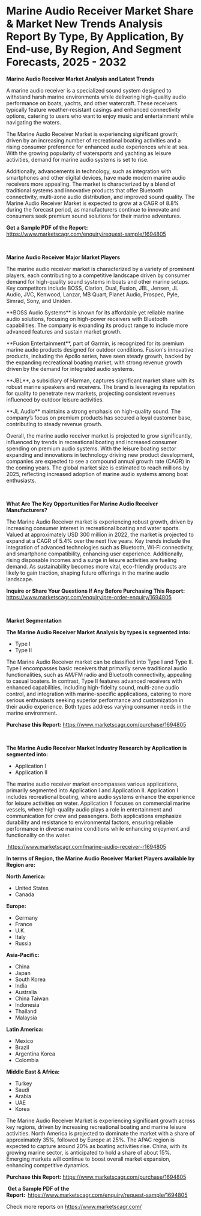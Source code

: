 <p><h1>Marine Audio Receiver Market Share & Market New Trends Analysis Report By Type, By Application, By End-use, By Region, And Segment Forecasts, 2025 - 2032</h1></p><p><strong>Marine Audio Receiver Market Analysis and Latest Trends</strong></p>
<p><p>A marine audio receiver is a specialized sound system designed to withstand harsh marine environments while delivering high-quality audio performance on boats, yachts, and other watercraft. These receivers typically feature weather-resistant casings and enhanced connectivity options, catering to users who want to enjoy music and entertainment while navigating the waters.</p><p>The Marine Audio Receiver Market is experiencing significant growth, driven by an increasing number of recreational boating activities and a rising consumer preference for enhanced audio experiences while at sea. With the growing popularity of watersports and yachting as leisure activities, demand for marine audio systems is set to rise.</p><p>Additionally, advancements in technology, such as integration with smartphones and other digital devices, have made modern marine audio receivers more appealing. The market is characterized by a blend of traditional systems and innovative products that offer Bluetooth connectivity, multi-zone audio distribution, and improved sound quality. The Marine Audio Receiver Market is expected to grow at a CAGR of 8.8% during the forecast period, as manufacturers continue to innovate and consumers seek premium sound solutions for their marine adventures.</p></p>
<p><strong>Get a Sample PDF of the Report:&nbsp;</strong> <a href="https://www.marketscagr.com/enquiry/request-sample/1694805?utm_campaign=2991&utm_medium=2&utm_source=Github&utm_content=ia&utm_term=25032025&utm_id=marine-audio-receiver">https://www.marketscagr.com/enquiry/request-sample/1694805</a></p>
<p>&nbsp;</p>
<p><strong>Marine Audio Receiver Major Market Players</strong></p>
<p><p>The marine audio receiver market is characterized by a variety of prominent players, each contributing to a competitive landscape driven by consumer demand for high-quality sound systems in boats and other marine setups. Key competitors include BOSS, Clarion, Dual, Fusion, JBL, Jensen, JL Audio, JVC, Kenwood, Lanzar, MB Quart, Planet Audio, Prospec, Pyle, Simrad, Sony, and Uniden.</p><p>**BOSS Audio Systems** is known for its affordable yet reliable marine audio solutions, focusing on high-power receivers with Bluetooth capabilities. The company is expanding its product range to include more advanced features and sustain market growth.</p><p>**Fusion Entertainment**, part of Garmin, is recognized for its premium marine audio products designed for outdoor conditions. Fusion's innovative products, including the Apollo series, have seen steady growth, backed by the expanding recreational boating market, with strong revenue growth driven by the demand for integrated audio systems.</p><p>**JBL**, a subsidiary of Harman, captures significant market share with its robust marine speakers and receivers. The brand is leveraging its reputation for quality to penetrate new markets, projecting consistent revenues influenced by outdoor leisure activities.</p><p>**JL Audio** maintains a strong emphasis on high-quality sound. The company’s focus on premium products has secured a loyal customer base, contributing to steady revenue growth.</p><p>Overall, the marine audio receiver market is projected to grow significantly, influenced by trends in recreational boating and increased consumer spending on premium audio systems. With the leisure boating sector expanding and innovations in technology driving new product development, companies are expected to see a compound annual growth rate (CAGR) in the coming years. The global market size is estimated to reach millions by 2025, reflecting increased adoption of marine audio systems among boat enthusiasts.</p></p>
<p>&nbsp;</p>
<p><strong>What Are The Key Opportunities For Marine Audio Receiver Manufacturers?</strong></p>
<p><p>The Marine Audio Receiver market is experiencing robust growth, driven by increasing consumer interest in recreational boating and water sports. Valued at approximately USD 300 million in 2022, the market is projected to expand at a CAGR of 5.4% over the next five years. Key trends include the integration of advanced technologies such as Bluetooth, Wi-Fi connectivity, and smartphone compatibility, enhancing user experience. Additionally, rising disposable incomes and a surge in leisure activities are fueling demand. As sustainability becomes more vital, eco-friendly products are likely to gain traction, shaping future offerings in the marine audio landscape.</p></p>
<p><strong>Inquire or Share Your Questions If Any Before Purchasing This Report:</strong> <a href="https://www.marketscagr.com/enquiry/pre-order-enquiry/1694805?utm_campaign=2991&utm_medium=2&utm_source=Github&utm_content=ia&utm_term=25032025&utm_id=marine-audio-receiver">https://www.marketscagr.com/enquiry/pre-order-enquiry/1694805</a></p>
<p>&nbsp;</p>
<p><strong>Market Segmentation</strong></p>
<p><strong>The Marine Audio Receiver Market Analysis by types is segmented into:</strong></p>
<p><ul><li>Type I</li><li>Type II</li></ul></p>
<p><p>The Marine Audio Receiver market can be classified into Type I and Type II. Type I encompasses basic receivers that primarily serve traditional audio functionalities, such as AM/FM radio and Bluetooth connectivity, appealing to casual boaters. In contrast, Type II features advanced receivers with enhanced capabilities, including high-fidelity sound, multi-zone audio control, and integration with marine-specific applications, catering to more serious enthusiasts seeking superior performance and customization in their audio experience. Both types address varying consumer needs in the marine environment.</p></p>
<p><strong>Purchase this Report:&nbsp;</strong><a href="https://www.marketscagr.com/purchase/1694805?utm_campaign=2991&utm_medium=2&utm_source=Github&utm_content=ia&utm_term=25032025&utm_id=marine-audio-receiver">https://www.marketscagr.com/purchase/1694805</a></p>
<p>&nbsp;</p>
<p><strong>The Marine Audio Receiver Market Industry Research by Application is segmented into:</strong></p>
<p><ul><li>Application I</li><li>Application II</li></ul></p>
<p><p>The marine audio receiver market encompasses various applications, primarily segmented into Application I and Application II. Application I includes recreational boating, where audio systems enhance the experience for leisure activities on water. Application II focuses on commercial marine vessels, where high-quality audio plays a role in entertainment and communication for crew and passengers. Both applications emphasize durability and resistance to environmental factors, ensuring reliable performance in diverse marine conditions while enhancing enjoyment and functionality on the water.</p></p>
<p><a href="https://www.marketscagr.com/marine-audio-receiver-r1694805?utm_campaign=2991&utm_medium=2&utm_source=Github&utm_content=ia&utm_term=25032025&utm_id=marine-audio-receiver">&nbsp;https://www.marketscagr.com/marine-audio-receiver-r1694805</a></p>
<p><strong>In terms of Region, the Marine Audio Receiver Market Players available by Region are:</strong></p>
<p>
    <p> <strong> North America: </strong>
        <ul>
            <li>United States</li>
            <li>Canada</li>
        </ul>
        </p> 
    <p> <strong> Europe: </strong>
        <ul>
            <li>Germany</li>
            <li>France</li>
            <li>U.K.</li>
            <li>Italy</li>
            <li>Russia</li>
        </ul>
        </p> 
    <p> <strong> Asia-Pacific: </strong>
        <ul>
            <li>China</li>
            <li>Japan</li>
            <li>South Korea</li>
            <li>India</li>
            <li>Australia</li>
            <li>China Taiwan</li>
            <li>Indonesia</li>
            <li>Thailand</li>
            <li>Malaysia</li>
        </ul>
        </p> 
    <p> <strong> Latin America: </strong>
        <ul>
            <li>Mexico</li>
            <li>Brazil</li>
            <li>Argentina Korea</li>
            <li>Colombia</li>
        </ul>
        </p> 
    <p> <strong> Middle East & Africa: </strong>
        <ul>
            <li>Turkey</li>
            <li>Saudi</li>
            <li>Arabia</li>
            <li>UAE</li>
            <li>Korea</li>
        </ul>
    </p>
    </p>
<p><p>The Marine Audio Receiver Market is experiencing significant growth across key regions, driven by increasing recreational boating and marine leisure activities. North America is projected to dominate the market with a share of approximately 35%, followed by Europe at 25%. The APAC region is expected to capture around 20% as boating activities rise. China, with its growing marine sector, is anticipated to hold a share of about 15%. Emerging markets will continue to boost overall market expansion, enhancing competitive dynamics.</p></p>
<p><strong>Purchase this Report: </strong><a href="https://www.marketscagr.com/purchase/1694805?utm_campaign=2991&utm_medium=2&utm_source=Github&utm_content=ia&utm_term=25032025&utm_id=marine-audio-receiver">https://www.marketscagr.com/purchase/1694805</a></p>
<p>&nbsp;<strong>Get a Sample PDF of the Report:&nbsp;&nbsp;</strong><a href="https://www.marketscagr.com/enquiry/request-sample/1694805?utm_campaign=2991&utm_medium=2&utm_source=Github&utm_content=ia&utm_term=25032025&utm_id=marine-audio-receiver">https://www.marketscagr.com/enquiry/request-sample/1694805</a></p>
<p><strong></strong></p>
<p>Check more reports on <a href="https://www.marketscagr.com/?utm_campaign=2991&utm_medium=2&utm_source=Github&utm_content=ia&utm_term=25032025&utm_id=marine-audio-receiver">https://www.marketscagr.com/</a></p>